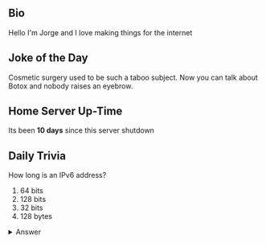 ## Bio

Hello I'm Jorge and I love making things for the internet

## Joke of the Day

Cosmetic surgery used to be such a taboo subject.
Now you can talk about Botox and nobody raises an eyebrow.

## Home Server Up-Time

Its been **10 days** since this server shutdown


## Daily Trivia

How long is an IPv6 address?
 1. 64 bits
 2. 128 bits
 3. 32 bits
 4. 128 bytes

<details>
  <summary>Answer</summary>
  128 bits
</details>
